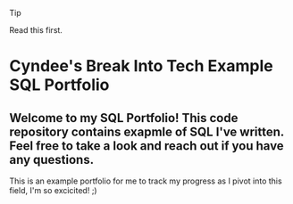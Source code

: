 > [!TIP]
> Read this first.


# Cyndee's Break Into Tech Example SQL Portfolio

## Welcome to my SQL Portfolio! This code repository contains exapmle of SQL I've written. Feel free to take a look and reach out if you have any questions.

This is an example portfolio for me to track my progress as I pivot into this field, I'm so excicited! ;)

